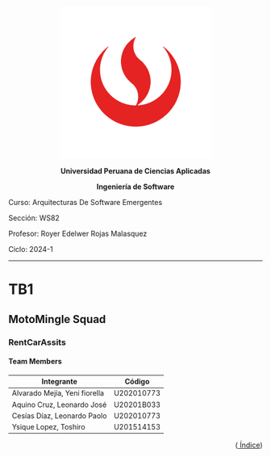 <div align="center">
    <img src="./Resources/images/UPC.png" alt="UPC logo">

**Universidad Peruana de Ciencias Aplicadas**

**Ingeniería de Software**

</div>

Curso: Arquitecturas De Software Emergentes

Sección: WS82

Profesor: Royer Edelwer Rojas Malasquez

Ciclo: 2024-1

---

# TB1

## MotoMingle Squad

### RentCarAssits

#### Team Members

| Integrante                               | Código     |
| ---------------------------------------- | ---------- |
| Alvarado Mejía, Yeni fiorella            | U202010773 |
| Aquino Cruz, Leonardo José               | U20201B033 |
| Cesías Díaz, Leonardo Paolo              | U202010773 |
| Ysique Lopez, Toshiro                    | U201514153 |

<div align="right"><Abril 2024></div>
<p align="right">
(<a href="https://github.com/MotoMingle-Squad-A-de-Software-Em/upc-pre-202401-si728-ws82-MotoMingle-Squad-report/blob/develop/%C3%8Dndice.md"> Índice</a>)
</p>
